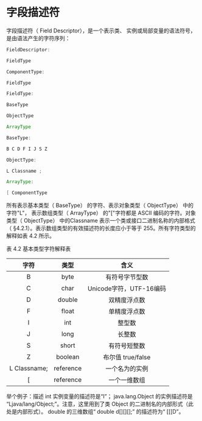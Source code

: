 # 字段描述符


字段描述符（ Field Descriptor），是一个表示类、 实例或局部变量的语法符号，是由语法产生的字符序列：

```java
FieldDescriptor:

FieldType

ComponentType:

FieldType

FieldType:

BaseType

ObjectType

ArrayType

BaseType:

B C D F I J S Z

ObjectType:

L Classname ;

ArrayType:

[ ComponentType
```

所有表示基本类型（ BaseType） 的字符、表示对象类型（ ObjectType） 中的字符"L"， 表示数组类型（ ArrayType） 的"["字符都是 ASCII 编码的字符。对象类型（ ObjectType） 中的Classname 表示一个类或接口二进制名称的内部格式（ §4.2.1）。表示数组类型的有效描述符的长度应小于等于 255。所有字符类型的解释如表 4.2 所示。

表 4.2 基本类型字符解释表 

|      字符      |    类型     |         含义         |
| :----------: | :-------: | :----------------: |
|      B       |   byte    |      有符号字节型数       |
|      C       |   char    | Unicode字符，UTF-16编码 |
|      D       |  double   |       双精度浮点数       |
|      F       |   float   |       单精度浮点数       |
|      I       |    int    |        整型数         |
|      J       |   long    |        长整数         |
|      S       |   short   |       有符号短整数       |
|      Z       |  boolean  |   布尔值 true/false   |
| L Classname; | reference | 一个名为<Classname>的实例 |
|      [       | reference |       一个一维数组       |


举个例子：描述 int 实例变量的描述符是“I”； java.lang.Object 的实例描述符是 “Ljava/lang/Object;”。注意，这里用到了类 Object 的二进制名的内部形式（此处是内部形式）。 double 的三维数组“ double d[][][];” 的描述符为“ [[[D”。 
